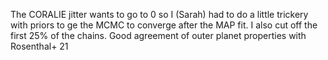 The CORALIE jitter wants to go to 0 so I (Sarah) had to do a little trickery with priors
to ge the MCMC to converge after the MAP fit. I also cut off the first 25% of the chains.
Good agreement of outer planet properties with Rosenthal+ 21